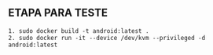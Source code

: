 ## ETAPA PARA TESTE
    1. sudo docker build -t android:latest .
    2. sudo docker run -it --device /dev/kvm --privileged -d android:latest







